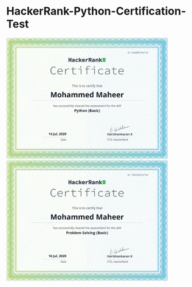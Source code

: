 # HackerRank-Python-Certification-Test

<p float="left">
  <img src="/download.png" width="425" />
  <img src="/hackerrank-cert.png" width="425" /> 
</p>

